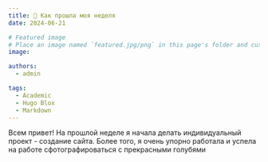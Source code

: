 ```yaml
---
title: 🎉 Как прошла моя неделя
date: 2024-06-21

# Featured image
# Place an image named `featured.jpg/png` in this page's folder and customize its options here.
image:

authors:
  - admin

tags:
  - Academic
  - Hugo Blox
  - Markdown
---
```


Всем привет! На прошлой неделе я начала делать индивидуальный проект - создание сайта. Более того, я очень упорно работала и успела на работе сфотографироваться с прекрасными голубями
